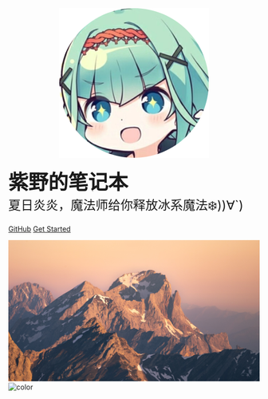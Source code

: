 
<!-- ![logo](image/icon.png) -->
<center>
<a href='/'>
<img src="images/icon.png" width=300>
</a>
</center>


<b style=font-size:40px>紫野的笔记本<br /></b>
<a style=font-size:25px>夏日炎炎，魔法师给你释放冰系魔法❄️))∀`)</a>

[GitHub](https://github.com/nobody0know/nobody_notebook)
[Get Started](#欢迎光临紫野的笔记本！)
<!-- 背景图片 -->
![](_media/wallhaven-d6w763.jpg)
![color](transparent)